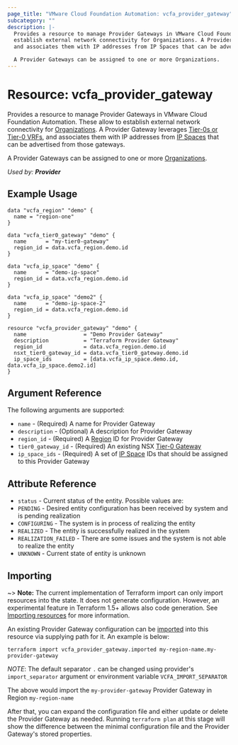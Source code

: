 ```yaml
---
page_title: "VMware Cloud Foundation Automation: vcfa_provider_gateway"
subcategory: ""
description: |-
  Provides a resource to manage Provider Gateways in VMware Cloud Foundation Automation. These allow to
  establish external network connectivity for Organizations. A Provider Gateway leverages Tier-0s or Tier-0 VRFs,
  and associates them with IP addresses from IP Spaces that can be advertised from those gateways.

  A Provider Gateways can be assigned to one or more Organizations.
---
```


# Resource: vcfa_provider_gateway

Provides a resource to manage Provider Gateways in VMware Cloud Foundation Automation. These allow to
establish external network connectivity for [Organizations][vcfa_org]. A Provider Gateway leverages [Tier-0s or Tier-0 VRFs][vcfa_tier0_gateway],
and associates them with IP addresses from [IP Spaces][vcfa_ip_space] that can be advertised from those gateways.

A Provider Gateways can be assigned to one or more [Organizations][vcfa_org].

_Used by: **Provider**_

## Example Usage

```hcl
data "vcfa_region" "demo" {
  name = "region-one"
}

data "vcfa_tier0_gateway" "demo" {
  name      = "my-tier0-gateway"
  region_id = data.vcfa_region.demo.id
}

data "vcfa_ip_space" "demo" {
  name      = "demo-ip-space"
  region_id = data.vcfa_region.demo.id
}

data "vcfa_ip_space" "demo2" {
  name      = "demo-ip-space-2"
  region_id = data.vcfa_region.demo.id
}

resource "vcfa_provider_gateway" "demo" {
  name                  = "Demo Provider Gateway"
  description           = "Terraform Provider Gateway"
  region_id             = data.vcfa_region.demo.id
  nsxt_tier0_gateway_id = data.vcfa_tier0_gateway.demo.id
  ip_space_ids          = [data.vcfa_ip_space.demo.id, data.vcfa_ip_space.demo2.id]
}
```

## Argument Reference

The following arguments are supported:

- `name` - (Required) A name for Provider Gateway
- `description` - (Optional) A description for Provider Gateway
- `region_id` - (Required) A [Region][vcfa_region] ID for Provider Gateway
- `tier0_gateway_id` - (Required) An existing NSX [Tier-0 Gateway][vcfa_tier0_gateway]
- `ip_space_ids` - (Required) A set of [IP Space][vcfa_ip_space] IDs that should be assigned to this Provider Gateway

## Attribute Reference

- `status` - Current status of the entity. Possible values are:
 - `PENDING` - Desired entity configuration has been received by system and is pending realization
 - `CONFIGURING` - The system is in process of realizing the entity
 - `REALIZED` - The entity is successfully realized in the system
 - `REALIZATION_FAILED` - There are some issues and the system is not able to realize the entity
 - `UNKNOWN` - Current state of entity is unknown

## Importing

~> **Note:** The current implementation of Terraform import can only import resources into the
state. It does not generate configuration. However, an experimental feature in Terraform 1.5+ allows
also code generation. See [Importing resources][importing-resources] for more information.

An existing Provider Gateway configuration can be [imported][docs-import] into this resource via
supplying path for it. An example is below:

```
terraform import vcfa_provider_gateway.imported my-region-name.my-provider-gateway
```

_NOTE_: The default separator `.` can be changed using provider's `import_separator` argument or environment variable `VCFA_IMPORT_SEPARATOR`

The above would import the `my-provider-gateway` Provider Gateway in Region `my-region-name`

After that, you can expand the configuration file and either update or delete the Provider Gateway as needed. Running `terraform plan`
at this stage will show the difference between the minimal configuration file and the Provider Gateway's stored properties.

[docs-import]: https://www.terraform.io/docs/import
[importing-resources]: /providers/vmware/vcfa/latest/docs/guides/importing_resources
[vcfa_org]: /providers/vmware/vcfa/latest/docs/resources/org
[vcfa_ip_space]: /providers/vmware/vcfa/latest/docs/resources/ip_space
[vcfa_tier0_gateway]: /providers/vmware/vcfa/latest/docs/data-sources/tier0_gateway
[vcfa_region]: /providers/vmware/vcfa/latest/docs/resources/region